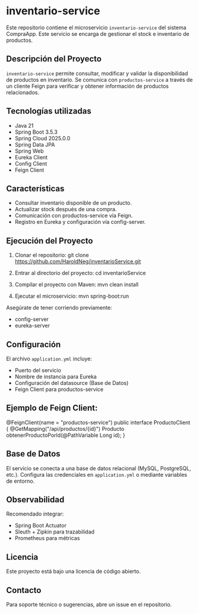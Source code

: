 inventario-service
==================

Este repositorio contiene el microservicio `inventario-service` del sistema CompraApp.
Este servicio se encarga de gestionar el stock e inventario de productos.

Descripción del Proyecto
-------------------------
`inventario-service` permite consultar, modificar y validar la disponibilidad de productos en inventario. 
Se comunica con `productos-service` a través de un cliente Feign para verificar y obtener información de productos relacionados.

Tecnologías utilizadas
-----------------------
- Java 21
- Spring Boot 3.5.3
- Spring Cloud 2025.0.0
- Spring Data JPA
- Spring Web
- Eureka Client
- Config Client
- Feign Client

Características
---------------
- Consultar inventario disponible de un producto.
- Actualizar stock después de una compra.
- Comunicación con productos-service vía Feign.
- Registro en Eureka y configuración vía config-server.

Ejecución del Proyecto
-----------------------
1. Clonar el repositorio:
   git clone https://github.com/HaroldNeg/inventarioService.git

2. Entrar al directorio del proyecto:
   cd inventarioService

3. Compilar el proyecto con Maven:
   mvn clean install

4. Ejecutar el microservicio:
   mvn spring-boot:run

Asegúrate de tener corriendo previamente:
- config-server
- eureka-server

Configuración
-------------
El archivo `application.yml` incluye:
- Puerto del servicio
- Nombre de instancia para Eureka
- Configuración del datasource (Base de Datos)
- Feign Client para productos-service

Ejemplo de Feign Client:
-------------------------
@FeignClient(name = "productos-service")
public interface ProductoClient {
    @GetMapping("/api/productos/{id}")
    Producto obtenerProductoPorId(@PathVariable Long id);
}

Base de Datos
-------------
El servicio se conecta a una base de datos relacional (MySQL, PostgreSQL, etc.).
Configura las credenciales en `application.yml` o mediante variables de entorno.

Observabilidad
--------------
Recomendado integrar:
- Spring Boot Actuator
- Sleuth + Zipkin para trazabilidad
- Prometheus para métricas

Licencia
--------
Este proyecto está bajo una licencia de código abierto.

Contacto
--------
Para soporte técnico o sugerencias, abre un issue en el repositorio.

